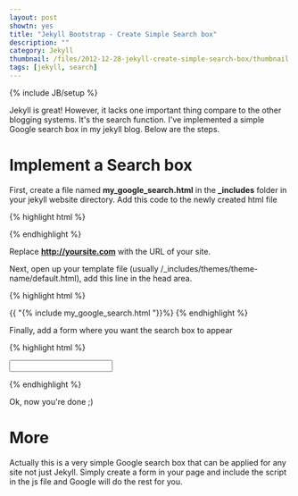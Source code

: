 ```yaml
---
layout: post
showtn: yes
title: "Jekyll Bootstrap - Create Simple Search box"
description: ""
category: Jekyll
thumbnail: /files/2012-12-28-jekyll-create-simple-search-box/thumbnail.jpg
tags: [jekyll, search]
---
```

{% include JB/setup %}

Jekyll is great! However, it lacks one important thing compare to the other blogging
systems. It's the search function. I've implemented a simple Google
search box in my jekyll blog. Below are the steps.

# Implement a Search box

First, create a file named **my_google_search.html** in the
<span><b>_includes</b></span> folder in your jekyll website directory. Add this
code to the newly created html file

<!-- more -->

{% highlight html %}
<script language="Javascript" type="text/javascript">
  function my_search_google()
  {
    var query = document.getElementById("my-google-search").value;
    window.open("http://google.com/search?q=" + query
	+ "%20site:" + "http://yoursite.com");
  }
</script>
{% endhighlight %}

Replace **http://yoursite.com** with the URL of your site.

Next, open up your template file (usually
/_includes/themes/theme-name/default.html), add this line in the head area.

{% highlight html %}
<!-- my custom google search -->
{{ "{% include my_google_search.html "}}%}
{% endhighlight %}

Finally, add a form where you want the search box to appear

{% highlight html %}
<!-- my custom google search -->
<form onsubmit="my_search_google()" >
  <input type="text" id="my-google-search">
</form>
{% endhighlight %}

Ok, now you're done ;)

# More

Actually this is a very simple Google search box that can be applied for any
site not just Jekyll. Simply create a form in your page and include the script
in the js file and Google will do the rest for you.
